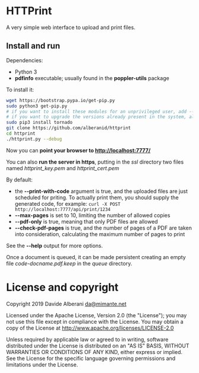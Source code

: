 # HTTPrint

A very simple web interface to upload and print files.


## Install and run

Dependencies:
* Python 3
* **pdfinfo** executable; usually found in the **poppler-utils** package


To install it:
``` bash
wget https://bootstrap.pypa.io/get-pip.py
sudo python3 get-pip.py
# if you want to install these modules for an unprivileged user, add --user and remove "sudo";
# if you want to upgrade the versions already present in the system, also add --upgrade
sudo pip3 install tornado
git clone https://github.com/alberanid/httprint
cd httprint
./httprint.py --debug
```

Now you can **point your browser to [http://localhost:7777/](http://localhost:7777/)**

You can also **run the server in https**, putting in the *ssl* directory two files named *httprint_key.pem* and *httprint_cert.pem*

By default:

* the **--print-with-code** argument is true, and the uploaded files are just scheduled for priting. To actually print them, you should supply the generated code, for example: `curl -X POST http://localhost:7777/api/print/1234`
* **--max-pages** is set to 10, limiting the number of allowed copies
* **--pdf-only** is true, meaning that only PDF files are allowed
* **--check-pdf-pages** is true, and the number of pages of a PDF are taken into consideration, calculating the maximum number of pages to print

See the **--help** output for more options.

Once a document is queued, it can be made persistent creating an empty file *code-docname.pdf.keep* in the *queue* directory.


# License and copyright

Copyright 2019 Davide Alberani <da@mimante.net>

Licensed under the Apache License, Version 2.0 (the "License");
you may not use this file except in compliance with the License.
You may obtain a copy of the License at http://www.apache.org/licenses/LICENSE-2.0

Unless required by applicable law or agreed to in writing, software
distributed under the License is distributed on an "AS IS" BASIS,
WITHOUT WARRANTIES OR CONDITIONS OF ANY KIND, either express or implied.
See the License for the specific language governing permissions and
limitations under the License.

